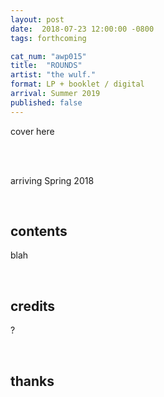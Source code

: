 ```yaml
---
layout: post
date:  2018-07-23 12:00:00 -0800
tags: forthcoming

cat_num: "awp015"
title:  "ROUNDS"
artist: "the wulf."
format: LP + booklet / digital
arrival: Summer 2019
published: false
---
```


cover here

<br/>

<br/>arriving Spring 2018

<br/>

## contents

blah

<br/>

## credits

?

<br/>

## thanks
